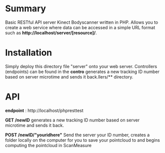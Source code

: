 # Summary
Basic RESTful API server Kinect Bodyscanner written in PHP. Allows you to create a web service where data can be accessed in a simple URL format such as 
**http://localhost/server/[resource]/**.

# Installation
Simply deploy this directory file "server" onto your web server. Controllers (endpoints) can be found in the **contro** 
generates a new tracking ID number based on server microtime and sends it back.llers/** directory.

# API

**endpoint** : http://localhost/phpresttest

**GET /newID** 
generates a new tracking ID number based on server microtime and sends it back. 

**POST /newID/"youridhere"** 
Send the server your ID number, creates a folder locally on the computer for you to save your pointcloud to and begins computing the pointcloud in ScanMeasure   